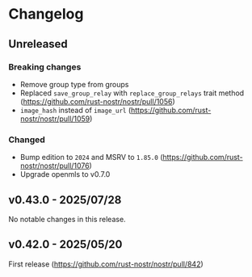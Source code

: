 # Changelog

<!-- All notable changes to this project will be documented in this file. -->

<!-- The format is based on [Keep a Changelog](https://keepachangelog.com/en/1.1.0/), -->
<!-- and this project adheres to [Semantic Versioning](https://semver.org/spec/v2.0.0.html). -->

<!-- Template

## Unreleased

### Breaking changes

### Changed

### Added

### Fixed

### Removed

### Deprecated

-->

## Unreleased

### Breaking changes

- Remove group type from groups
- Replaced `save_group_relay` with `replace_group_relays` trait method (https://github.com/rust-nostr/nostr/pull/1056)
- `image_hash` instead of `image_url` (https://github.com/rust-nostr/nostr/pull/1059)

### Changed

- Bump edition to `2024` and MSRV to `1.85.0` (https://github.com/rust-nostr/nostr/pull/1076)
- Upgrade openmls to v0.7.0

## v0.43.0 - 2025/07/28

No notable changes in this release.

## v0.42.0 - 2025/05/20

First release (https://github.com/rust-nostr/nostr/pull/842)
